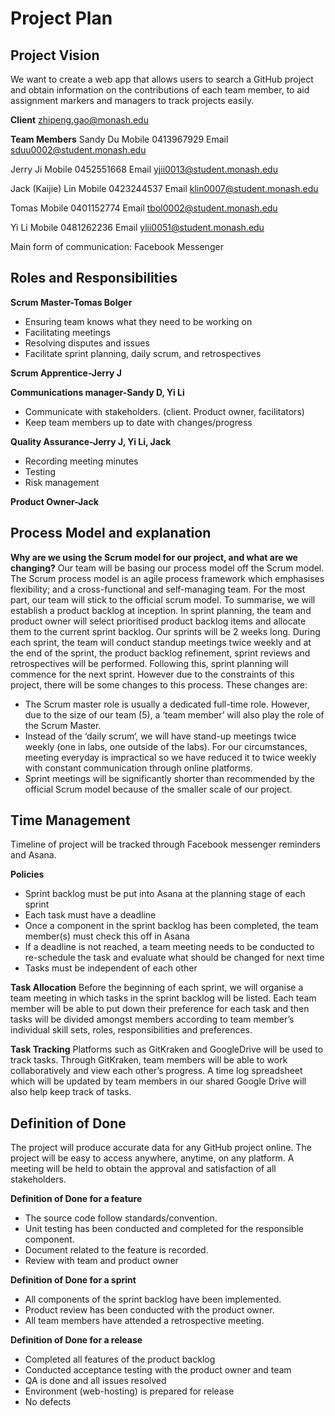 # Project Plan
## Project Vision
We want to create a web app that allows users to search a GitHub project and obtain information on the contributions of each team member, to aid assignment markers and managers to track projects easily.

**Client**
zhipeng.gao@monash.edu

**Team Members**
Sandy Du
    Mobile 0413967929
	Email sduu0002@student.monash.edu

Jerry Ji
	Mobile 0452551668
	Email  yjii0013@student.monash.edu
	
Jack (Kaijie) Lin
	Mobile 0423244537
	Email  klin0007@student.monash.edu
	
Tomas
	Mobile 0401152774
	Email tbol0002@student.monash.edu
	
Yi Li
	Mobile 0481262236
	Email ylii0051@student.monash.edu

Main form of communication: Facebook Messenger

## Roles and Responsibilities
**Scrum Master-Tomas Bolger**
  - Ensuring team knows what they need to be working on
  - Facilitating meetings 
  - Resolving disputes and issues
  - Facilitate sprint planning, daily scrum, and retrospectives
 
**Scrum Apprentice-Jerry J**

**Communications manager-Sandy D, Yi Li**
  - Communicate with stakeholders. (client. Product owner, facilitators)
  - Keep team members up to date with changes/progress

**Quality Assurance-Jerry J, Yi Li, Jack**
  - Recording meeting minutes
  - Testing
  - Risk management

  **Product Owner-Jack**
 
## Process Model and explanation
**Why are we using the Scrum model for our project, and what are we changing?**
Our team will be basing our process model off the Scrum model. The Scrum process model is an agile process framework which emphasises flexibility; and a cross-functional and self-managing team. For the most part, our team will stick to the official scrum model. To summarise, we will establish a product backlog at inception. In sprint planning, the team and product owner will select prioritised product backlog items and allocate them to the current sprint backlog. Our sprints will be 2 weeks long. During each sprint, the team will conduct standup meetings twice weekly and at the end of the sprint, the product backlog refinement, sprint reviews and retrospectives will be performed. Following this, sprint planning will commence for the next sprint. However due to the constraints of this project, there will be some changes to this process. 
These changes are:
  - The Scrum master role is usually a dedicated full-time role. However, due to the size of our team (5), a ‘team member’ will also play the role of the Scrum Master.
  - Instead of the ‘daily scrum’, we will have stand-up meetings twice weekly (one in labs, one outside of the labs). For our circumstances, meeting everyday is impractical so we have reduced it to twice weekly with constant communication through online platforms.
  - Sprint meetings will be significantly shorter than recommended by the official Scrum model because of the smaller scale of our project. 

## Time Management
Timeline of project will be tracked through Facebook messenger reminders and Asana.

**Policies**
  - Sprint backlog must be put into Asana at the planning stage of each sprint
  - Each task must have a deadline
  - Once a component in the sprint backlog has been completed, the team member(s) must check this off in Asana
  - If a deadline is not reached, a team meeting needs to be conducted to re-schedule the task and evaluate what should be changed for next time
  - Tasks must be independent of each other

**Task Allocation**
Before the beginning of each sprint, we will organise a team meeting in which tasks in the sprint backlog will be listed. Each team member will be able to put down their preference for each task and then tasks will be divided amongst members according to team member’s individual skill sets, roles, responsibilities and preferences.

**Task Tracking**
Platforms such as GitKraken and GoogleDrive will be used to track tasks. Through GitKraken, team members will be able to work collaboratively and view each other’s progress. A time log spreadsheet which will be updated by team members in our shared Google Drive will also help keep track of tasks.

## Definition of Done
The project will produce accurate data for any GitHub project online. The project will be  easy to access anywhere, anytime, on any platform. A meeting will be held to obtain the approval and satisfaction of all stakeholders.

**Definition of Done for a feature**
  - The source code follow standards/convention.
  - Unit testing has been conducted and completed for the responsible component.
  - Document related to the feature is recorded.
  - Review with team and product owner

**Definition of Done for a sprint**
  - All components of the sprint backlog have been implemented.
  - Product review has been conducted with the product owner.
  - All team members have attended a retrospective meeting.
 
**Definition of Done for a release**
  - Completed all features of the product backlog
  - Conducted acceptance testing with the product owner and team
  - QA is done and all issues resolved
  - Environment (web-hosting) is prepared for release
  - No defects

